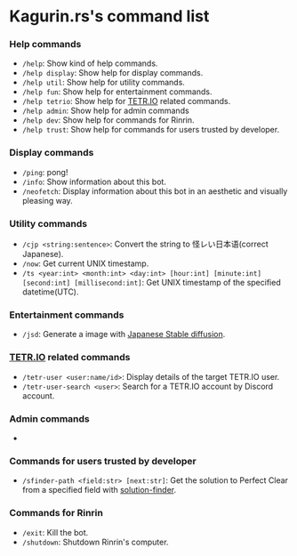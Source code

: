 # Kagurin.rs's command list

### Help commands
- `/help`: Show kind of help commands. 
- `/help display`: Show help for display commands.
- `/help util`: Show help for utility commands.
- `/help fun`: Show help for entertainment commands.
- `/help tetrio`: Show help for [TETR.IO](https://tetr.io) related commands.
- `/help admin`: Show help for admin commands
- `/help dev`: Show help for commands for Rinrin.
- `/help trust`: Show help for commands for users trusted by developer.

### Display commands
- `/ping`: pong!
- `/info`: Show information about this bot.
- `/neofetch`: Display information about this bot in an aesthetic and visually pleasing way.

### Utility commands
- `/cjp <string:sentence>`: Convert the string to 怪レい日本语(correct Japanese).
- `/now`: Get current UNIX timestamp.
- `/ts <year:int> <month:int> <day:int> [hour:int] [minute:int] [second:int] [millisecond:int]`: Get UNIX timestamp of the specified datetime(UTC).
<!--- `/rust`: Run Rust code in Rust playground.-->

### Entertainment commands
- `/jsd`: Generate a image with [Japanese Stable diffusion](https://github.com/rinnakk/japanese-stable-diffusion).

### [TETR.IO](https://tetr.io) related commands
- `/tetr-user <user:name/id>`: Display details of the target TETR.IO user.
- `/tetr-user-search <user>`: Search for a TETR.IO account by Discord account.

### Admin commands
- 

### Commands for users trusted by developer
- `/sfinder-path <field:str> [next:str]`: Get the solution to Perfect Clear from a specified field with [solution-finder](https://github.com/knewjade/solution-finder).

### Commands for Rinrin
- `/exit`: Kill the bot.
- `/shutdown`: Shutdown Rinrin's computer.

<!--
### Display commands
- `kgrs!profile [UserID:int]`: display details of the target user.  
if no arguments are passed, display the those of the user who called the command.
- `kgrs!avatar [UserID:int]`: display the target user's icon.  
if no arguments are passed, display the those of the user who called the command.
- `kgrs!server_info [ServerID:int]`: display details of the target server.  
if no arguments are passed,display the those of the server where called the command.
- `kgrs!sky`: display the next daily reset time of Sky:CotL.
- `kgrs!invite`: show invitation URL for this bot.

### Utility commands
- `kgrs!uuid [HowMany:int] [IsUppercase:bool]`: generate UUID(s)

### Entertainment commands
- `kgrs!gtb`: traditional Onion-Garlic-Burrito random

### [TETR.IO](https://tetr.io) related commands
- `kgrs!tetr-user <user:str>`: display details of the target TETR.IO user.

### Administrator commands
- 

### Commands for people trusted by developer
- `kgrs!set_activity <ActivityType:ACTIVITY-TYPE> <content:str>`: change Kagurin'rs's activity.  
argument `ACTIVITY-TYPE` is one of `playing`, `listening`, `watching`, `competing` -->
